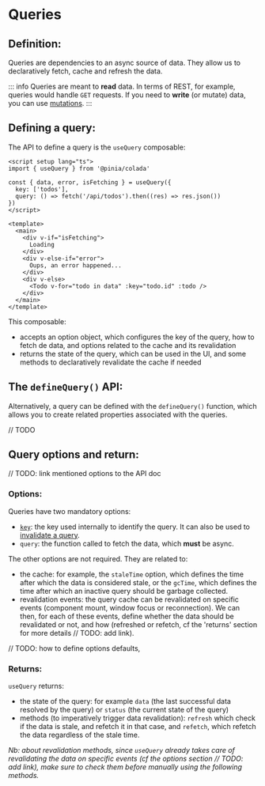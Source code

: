 # Queries

## Definition:

Queries are dependencies to an async source of data. They allow us to declaratively fetch, cache and refresh the data.

::: info
Queries are meant to **read** data. In terms of REST, for example, queries would handle `GET` requests. If you need to **write** (or mutate) data, you can use [mutations](./mutations.md).
:::

## Defining a query:

The API to define a query is the `useQuery` composable:

```vue twoslash
<script setup lang="ts">
import { useQuery } from '@pinia/colada'

const { data, error, isFetching } = useQuery({
  key: ['todos'],
  query: () => fetch('/api/todos').then((res) => res.json())
})
</script>

<template>
  <main>
    <div v-if="isFetching">
      Loading
    </div>
    <div v-else-if="error">
      Oups, an error happened...
    </div>
    <div v-else>
      <Todo v-for="todo in data" :key="todo.id" :todo />
    </div>
  </main>
</template>
```

This composable:
- accepts an option object, which configures the key of the query, how to fetch de data, and options related to the cache and its revalidation
- returns the state of the query, which can be used in the UI, and some methods to declaratively revalidate the cache if needed

## The `defineQuery()` API:

Alternatively, a query can be defined with the `defineQuery()` function, which allows you to create related properties associated with the queries.

// TODO

## Query options and return:

// TODO: link mentioned options to the API doc

### Options:
Queries have two mandatory options:
- [`key`](./query-keys.md): the key used internally to identify the query. It can also be used to [invalidate a query](./query-invalidation.md).
- `query`: the function called to fetch the data, which **must** be async.

The other options are not required. They are related to:
- the cache: for example, the `staleTime` option, which defines the time after which the data is considered stale, or the `gcTime`, which defines the time after which an inactive query should be garbage collected.
- revalidation events: the query cache can be revalidated on specific events (component mount, window focus or reconnection). We can then, for each of these events, define whether the data should be revalidated or not, and how (refreshed or refetch, cf the 'returns' section for more details // TODO: add link).

// TODO: how to define options defaults,

### Returns:

`useQuery` returns:
- the state of the query: for example `data` (the last successful data resolved by the query) or `status` (the current state of the query)
- methods (to imperatively trigger data revalidation): `refresh` which check if the data is stale, and refetch it in that case, and `refetch`, which refetch the data regardless of the stale time.

*Nb: about revalidation methods, since `useQuery` already takes care of revalidating the data on specific events (cf the options section // TODO: add link), make sure to check them before manually using the following methods.*

